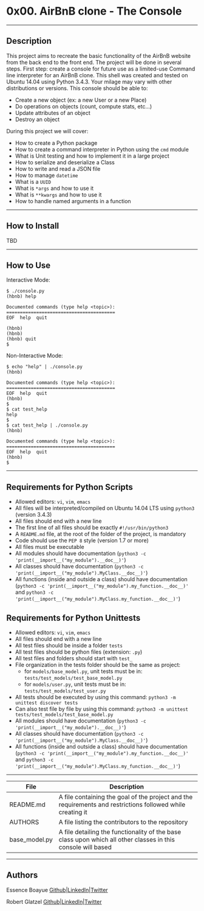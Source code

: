 # 0x00. AirBnB clone - The Console
---
## Description

This project aims to recreate the basic functionality of the AirBnB website from the back end to the front end. The project will be done in several steps. First step: create a console for future use as a limited-use Command line interpreter for an AirBnB clone. This shell was created and tested on Ubuntu 14.04 using Python 3.4.3. Your milage may vary with other distributions or versions. This console should be able to:
- Create a new object (ex: a new User or a new Place)
- Do operations on objects (count, compute stats, etc…)
- Update attributes of an object
- Destroy an object

During this project we will cover:
- How to create a Python package
- How to create a command interpreter in Python using the `cmd` module
- What is Unit testing and how to implement it in a large project
- How to serialize and deserialize a Class
- How to write and read a JSON file
- How to manage `datetime`
- What is a `UUID`
- What is `*args` and how to use it
- What is `**kwargs` and how to use it
- How to handle named arguments in a function

---
## How to Install

TBD

---
## How to Use

Interactive Mode:
~~~
$ ./console.py
(hbnb) help

Documented commands (type help <topic>):
========================================
EOF  help  quit

(hbnb)
(hbnb)
(hbnb) quit
$
~~~

Non-Interactive Mode:
~~~
$ echo "help" | ./console.py
(hbnb)

Documented commands (type help <topic>):
========================================
EOF  help  quit
(hbnb)
$
$ cat test_help
help
$
$ cat test_help | ./console.py
(hbnb)

Documented commands (type help <topic>):
========================================
EOF  help  quit
(hbnb)
$
~~~

---
## Requirements for Python Scripts

- Allowed editors: `vi`, `vim`, `emacs`
- All files will be interpreted/compiled on Ubuntu 14.04 LTS using `python3` (version 3.4.3)
- All files should end with a new line
- The first line of all files should be exactly `#!/usr/bin/python3`
- A `README.md` file, at the root of the folder of the project, is mandatory
- Code should use the `PEP 8` style (version 1.7 or more)
- All files must be executable
- All modules should have documentation (`python3 -c 'print(__import__("my_module").__doc__)'`)
- All classes should have documentation (`python3 -c 'print(__import__("my_module").MyClass.__doc__)'`)
- All functions (inside and outside a class) should have documentation (`python3 -c 'print(__import__("my_module").my_function.__doc__)'` and `python3 -c 'print(__import__("my_module").MyClass.my_function.__doc__)'`)

## Requirements for Python Unittests

- Allowed editors: `vi`, `vim`, `emacs`
- All files should end with a new line
- All test files should be inside a folder `tests`
- All test files should be python files (extension: `.py`)
- All test files and folders should start with `test_`
- File organization in the tests folder should be the same as project:
	* for `models/base_model.py`, unit tests must be in: `tests/test_models/test_base_model.py`
	* for `models/user.py`, unit tests must be in: `tests/test_models/test_user.py`
- All tests should be executed by using this command: `python3 -m unittest discover tests`
- Can also test file by file by using this command: `python3 -m unittest tests/test_models/test_base_model.py`
- All modules should have documentation (`python3 -c 'print(__import__("my_module").__doc__)'`)
- All classes should have documentation (`python3 -c 'print(__import__("my_module").MyClass.__doc__)'`)
- All functions (inside and outside a class) should have documentation (`python3 -c 'print(__import__("my_module").my_function.__doc__)'` and `python3 -c 'print(__import__("my_module").MyClass.my_function.__doc__)'`)
---

File|Description
---|---
README.md| A file containing the goal of the project and the requirements and restrictions followed while creating it
AUTHORS| A file listing the contributors to the repository
base_model.py | A file detailing the functionality of the base class upon which all other classes in this console will based

---
## Authors
Essence Boayue [Github](https://github.com/eboayue)|[LinkedIn](https://www.linkedin.com/in/essenceboayue/)|[Twitter](https://twitter.com/girlsaregeeks2)

Robert Glatzel [Github](https://github.com/robertglatzel)|[LinkedIn](https://www.linkedin.com/in/robert-glatzel/)|[Twitter](https://twitter.com/rglatzell)
